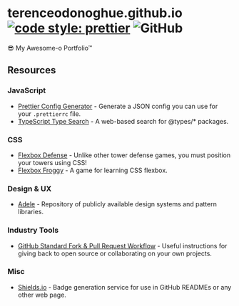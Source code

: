 # terenceodonoghue.github.io [![code style: prettier](https://img.shields.io/badge/code_style-prettier-ff69b4.svg)](https://github.com/prettier/prettier) ![GitHub](https://img.shields.io/github/license/terenceodonoghue/terenceodonoghue.github.io)

😎 My Awesome-o Portfolio™

## Resources

### JavaScript

- [Prettier Config Generator](https://michelelarson.com/prettier-config/) - Generate a JSON config you can use for your `.prettierrc` file.
- [TypeScript Type Search](https://microsoft.github.io/TypeSearch/) - A web-based search for @types/\* packages.

### CSS

- [Flexbox Defense](http://www.flexboxdefense.com/) - Unlike other tower defense games, you must position your towers using CSS!
- [Flexbox Froggy](https://flexboxfroggy.com/) - A game for learning CSS flexbox.

### Design & UX

- [Adele](https://adele.uxpin.com/) - Repository of publicly available design systems and pattern libraries.

### Industry Tools

- [GitHub Standard Fork & Pull Request Workflow](https://gist.github.com/Chaser324/ce0505fbed06b947d962) - Useful instructions for giving back to open source or collaborating on your own projects.

### Misc

- [Shields.io](https://shields.io/) - Badge generation service for use in GitHub READMEs or any other web page.
